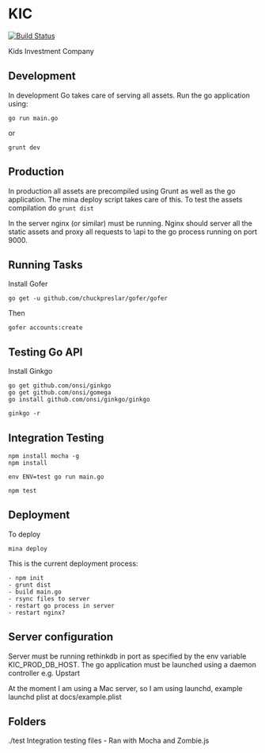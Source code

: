 KIC
===

[![Build Status](https://travis-ci.org/sporto/kic.png?branch=master)](https://travis-ci.org/sporto/kic)

Kids Investment Company


Development
----

In development Go takes care of serving all assets. Run the go application using:

	go run main.go

or

	grunt dev

Production
----------

In production all assets are precompiled using Grunt as well as the go application. The mina deploy script takes care of this.
To test the assets compilation do `grunt dist`

In the server nginx (or similar) must be running. Nginx should server all the static assets and proxy all requests to \api to the go process running on port 9000.

Running Tasks
----------

Install Gofer

	go get -u github.com/chuckpreslar/gofer/gofer

Then

	gofer accounts:create



Testing Go API
-------

Install Ginkgo
	
	go get github.com/onsi/ginkgo
	go get github.com/onsi/gomega
	go install github.com/onsi/ginkgo/ginkgo

	ginkgo -r

Integration Testing
-------------------

	npm install mocha -g
	npm install

	env ENV=test go run main.go

	npm test

Deployment
-----------

To deploy

	mina deploy

This is the current deployment process:

	- npm init
	- grunt dist
	- build main.go
	- rsync files to server
	- restart go process in server
	- restart nginx?

Server configuration
---------------------

Server must be running rethinkdb in port as specified by the env variable KIC_PROD_DB_HOST.
The go application must be launched using a daemon controller e.g. Upstart

At the moment I am using a Mac server, so I am using launchd, example launchd plist at docs/example.plist

Folders
----------

./test
Integration testing files - Ran with Mocha and Zombie.js
